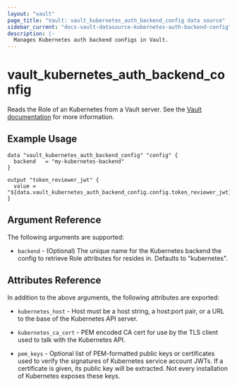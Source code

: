 ```yaml
---
layout: "vault"
page_title: "Vault: vault_kubernetes_auth_backend_config data source"
sidebar_current: "docs-vault-datasource-kubernetes-auth-backend-config"
description: |-
  Manages Kubernetes auth backend configs in Vault.
---
```


# vault\_kubernetes\_auth\_backend\_config

Reads the Role of an Kubernetes from a Vault server. See the [Vault
documentation](https://www.vaultproject.io/api/auth/kubernetes/index.html#read-config) for more
information.

## Example Usage

```hcl
data "vault_kubernetes_auth_backend_config" "config" {
  backend   = "my-kubernetes-backend"
}

output "token_reviewer_jwt" {
  value = "${data.vault_kubernetes_auth_backend_config.config.token_reviewer_jwt}"
}
```

## Argument Reference

The following arguments are supported:

* `backend` - (Optional) The unique name for the Kubernetes backend the config to
  retrieve Role attributes for resides in. Defaults to "kubernetes".

## Attributes Reference

In addition to the above arguments, the following attributes are exported:

* `kubernetes_host` - Host must be a host string, a host:port pair, or a URL to the base of the Kubernetes API server.

* `kubernetes_ca_cert` - PEM encoded CA cert for use by the TLS client used to talk with the Kubernetes API.

* `pem_keys` - Optional list of PEM-formatted public keys or certificates used to verify the signatures of Kubernetes service account JWTs. If a certificate is given, its public key will be extracted. Not every installation of Kubernetes exposes these keys.

